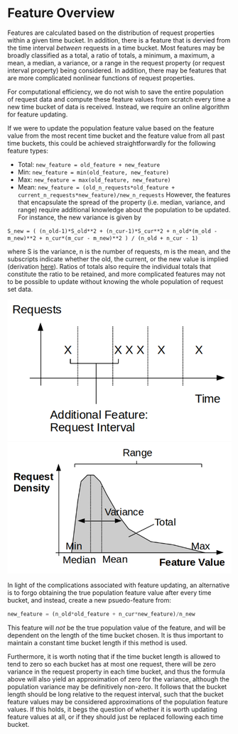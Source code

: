 
# Feature Overview

Features are calculated based on the distribution of request properties within
a given time bucket. In addition, there is a feature that is dervied from the
time interval _between_ requests in a time bucket. Most features may be broadly 
classified as a total, a ratio of totals, a minimum, a maximum, a mean, a median, 
a variance, or a range in the request property (or request interval property)
being considered. In addition, there may be features that are more complicated
nonlinear functions of request properties. 

For computational efficiency, we do not wish to save the 
entire population of request data and compute these feature values from scratch
every time a new time bucket of data is received. Instead, we require an online
algorithm for feature updating.

If we were to update the population feature value based on the feature value from the most recent 
time bucket and the feature value from all past time buckets,
this could be achieved straightforwardly for the following feature types:
* Total: `new_feature = old_feature + new_feature`
* Min: `new_feature = min(old_feature, new_feature)` 
* Max: `new_feature = max(old_feature, new_feature)`
* Mean: `new_feature = (old_n_requests*old_feature + current_n_requests*new_feature)/new_n_requests` 
However, the features that encapsulate the spread of the property 
(i.e. median, variance, and range) require additional knowledge about the
 population to be updated. For instance, the new variance is given by
```
S_new = ( (n_old-1)*S_old**2 + (n_cur-1)*S_cur**2 + n_old*(m_old - m_new)**2 + n_cur*(m_cur - m_new)**2 ) / (n_old + n_cur - 1) 
```
where S is the variance, n is the number of requests, m is the mean, and the
subscripts indicate whether the old, the current, or the new value is implied
(derivation [here](https://www.emathzone.com/tutorials/basic-statistics/combined-variance.html)). 
 Ratios of totals also require the individual totals that constitute the ratio to be retained,
 and more complicated features may not to be possible to update without knowing the
 whole population of request set data.

![fig1](feature_overview_1.png)
![fig1](feature_overview_2.png)

In light of the complications associated with feature updating, an alternative
is to forgo obtaining the true population feature value after every time bucket,
and instead, create a new psuedo-feature from:
```python
new_feature = (n_old*old_feature + n_cur*new_feature)/n_new
```
This feature will *not* be the true population value of the feature, 
and will be dependent on the length of the time bucket chosen. 
It is thus important to maintain a constant time bucket 
length if this method is used.

Furthermore, it is worth noting that if the time bucket length is allowed to tend 
to zero so each bucket has at most one request, there will be zero variance in the 
request property in each time bucket, and thus the formula above will also yield
an approximation of zero for the variance, although the population variance may 
be definitively non-zero. It follows that the bucket length should be long relative to the 
request interval, such that the bucket feature values may be considered 
approximations of the population feature values. If this holds, it begs the
question of whether it is worth updating feature values at all, or if they
should just be replaced following each time bucket.